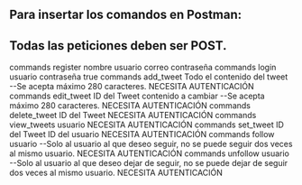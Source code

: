 Para insertar los comandos en Postman:
--------------------------------------------------
Todas las peticiones deben ser POST.
--------------------------------------------------
commands        register nombre usuario correo contraseña
commands        login usuario contraseña true
commands        add_tweet Todo el contenido del tweet --Se acepta máximo 280 caracteres. NECESITA AUTENTICACIÓN
commands        edit_tweet ID del Tweet contenido a cambiar --Se acepta máximo 280 caracteres. NECESITA AUTENTICACIÓN
commands        delete_tweet ID del Tweet NECESITA AUTENTICACIÓN
commands        view_tweets usuario NECESITA AUTENTICACIÓN
commands        set_tweet ID del Tweet ID del usuario NECESITA AUTENTICACIÓN
commands        follow usuario --Solo al usuario al que deseo seguir, no se puede seguir dos veces al mismo usuario. NECESITA AUTENTICACIÓN
commands        unfollow usuario --Solo al usuario al que deseo dejar de seguir, no se puede dejar de seguir dos veces al mismo usuario. NECESITA AUTENTICACIÓN
